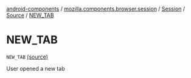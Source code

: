 [android-components](../../../index.md) / [mozilla.components.browser.session](../../index.md) / [Session](../index.md) / [Source](index.md) / [NEW_TAB](./-n-e-w_-t-a-b.md)

# NEW_TAB

`NEW_TAB` [(source)](https://github.com/mozilla-mobile/android-components/blob/master/components/browser/session/src/main/java/mozilla/components/browser/session/Session.kt#L121)

User opened a new tab

